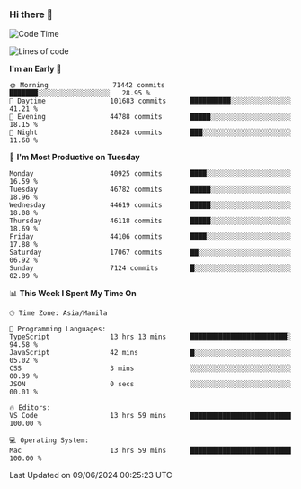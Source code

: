 ### Hi there 👋

<!--START_SECTION:waka-->
![Code Time](http://img.shields.io/badge/Code%20Time-5%2C224%20hrs%2032%20mins-blue)

![Lines of code](https://img.shields.io/badge/From%20Hello%20World%20I%27ve%20Written-113.3%20million%20lines%20of%20code-blue)

**I'm an Early 🐤** 

```text
🌞 Morning                71442 commits       ███████░░░░░░░░░░░░░░░░░░   28.95 % 
🌆 Daytime                101683 commits      ██████████░░░░░░░░░░░░░░░   41.21 % 
🌃 Evening                44788 commits       █████░░░░░░░░░░░░░░░░░░░░   18.15 % 
🌙 Night                  28828 commits       ███░░░░░░░░░░░░░░░░░░░░░░   11.68 % 
```
📅 **I'm Most Productive on Tuesday** 

```text
Monday                   40925 commits       ████░░░░░░░░░░░░░░░░░░░░░   16.59 % 
Tuesday                  46782 commits       █████░░░░░░░░░░░░░░░░░░░░   18.96 % 
Wednesday                44619 commits       █████░░░░░░░░░░░░░░░░░░░░   18.08 % 
Thursday                 46118 commits       █████░░░░░░░░░░░░░░░░░░░░   18.69 % 
Friday                   44106 commits       ████░░░░░░░░░░░░░░░░░░░░░   17.88 % 
Saturday                 17067 commits       ██░░░░░░░░░░░░░░░░░░░░░░░   06.92 % 
Sunday                   7124 commits        █░░░░░░░░░░░░░░░░░░░░░░░░   02.89 % 
```


📊 **This Week I Spent My Time On** 

```text
🕑︎ Time Zone: Asia/Manila

💬 Programming Languages: 
TypeScript               13 hrs 13 mins      ████████████████████████░   94.58 % 
JavaScript               42 mins             █░░░░░░░░░░░░░░░░░░░░░░░░   05.02 % 
CSS                      3 mins              ░░░░░░░░░░░░░░░░░░░░░░░░░   00.39 % 
JSON                     0 secs              ░░░░░░░░░░░░░░░░░░░░░░░░░   00.01 % 

🔥 Editors: 
VS Code                  13 hrs 59 mins      █████████████████████████   100.00 % 

💻 Operating System: 
Mac                      13 hrs 59 mins      █████████████████████████   100.00 % 
```


 Last Updated on 09/06/2024 00:25:23 UTC
<!--END_SECTION:waka-->


<!--
**rad182/rad182** is a ✨ _special_ ✨ repository because its `README.md` (this file) appears on your GitHub profile.

Here are some ideas to get you started:

- 🔭 I’m currently working on ...
- 🌱 I’m currently learning ...
- 👯 I’m looking to collaborate on ...
- 🤔 I’m looking for help with ...
- 💬 Ask me about ...
- 📫 How to reach me: ...
- 😄 Pronouns: ...
- ⚡ Fun fact: ...
-->
